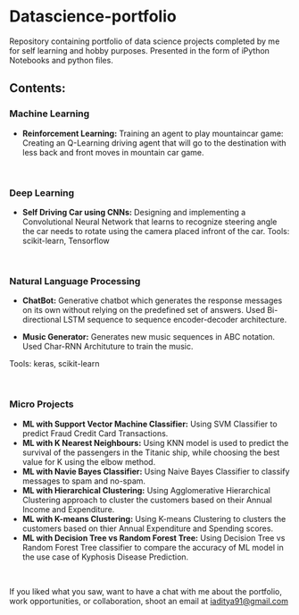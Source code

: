 # Datascience-portfolio
Repository containing portfolio of data science projects completed by me for self learning and hobby purposes. Presented in the form of iPython Notebooks and python files.

## Contents:
### Machine Learning
* **Reinforcement Learning:** Training an agent to play mountaincar game: Creating an Q-Learning driving agent that will go to the destination with less back and front moves in mountain car game.
<br>

### Deep Learning
* **Self Driving Car using CNNs:** Designing and implementing a Convolutional Neural Network that learns to recognize steering angle the car needs to rotate using the camera placed infront of the car.
Tools: scikit-learn, Tensorflow
<br>

### Natural Language Processing
* **ChatBot:** Generative chatbot which generates the response messages on its own without relying on the predefined set of answers. Used Bi-directional LSTM sequence to sequence encoder-decoder architecture.

* **Music Generator:** Generates new music sequences in ABC notation. Used Char-RNN Archituture to train the music.

Tools: keras, scikit-learn

<br>

### Micro Projects

* **ML with Support Vector Machine Classifier:** Using SVM Classifier to predict Fraud Credit Card Transactions.
* **ML with K Nearest Neighbours:** Using KNN  model is used to predict the survival of the passengers in the Titanic ship, while choosing the best value for K using the elbow method.
* **ML with Navie Bayes Classifier:** Using Naive Bayes Classifier to classify messages to spam and no-spam.
* **ML with Hierarchical Clustering:** Using Agglomerative Hierarchical Clustering approach to cluster the customers based on their Annual Income and Expenditure.
* **ML with K-means Clustering:** Using K-means Clustering to clusters the customers based on thier Annual Expenditure and Spending scores.
* **ML with Decision Tree vs Random Forest Tree:** Using Decision Tree vs Random Forest Tree classifier to compare the accuracy of ML model in the use case of Kyphosis Disease Prediction.
<br>

If you liked what you saw, want to have a chat with me about the portfolio, work opportunities, or collaboration, shoot an email at iaditya91@gmail.com
